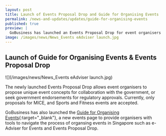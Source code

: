 ```yaml
---
layout: post
title: Launch of Events Proposal Drop and Guide for Organising Events
permalink: /news-and-updates/updates/guide-for-organising-events
published: true
preview: |
  GoBusiness has launched an Events Proposal Drop for event organisers seeking collaboration with the government. Other tools to help businesses navigate the process of organising events can also be found on the newly launched Guide for Organising Events.
image: /images/news/News_Events eAdviser launch.jpg
---
```


## Launch of Guide for Organising Events & Events Proposal Drop

![](/images/news/News_Events eAdviser launch.jpg)

The newly launched Events Proposal Drop allows event organisers to propose unique event concepts for collaboration with the government, or seek government endorsements for regulatory approvals. Currently, only proposals for MICE, and Sports and Fitness events are accepted.

GoBusiness has also launched the [Guide for Organising Events](/gobiz-guides/guide-for-organising-events/?src=news){:target="_blank"}, a new events page to provide organisers with tools to navigate the process of organsing events in Singapore such as e-Adviser for Events and Events Proposal Drop.
